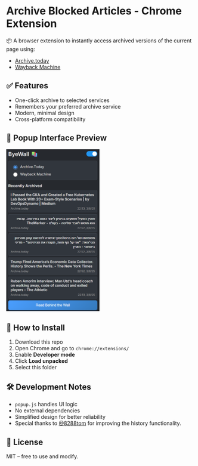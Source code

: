 # Archive Blocked Articles - Chrome Extension

📦 A browser extension to instantly access archived versions of the current page using:
- [Archive.today](https://archive.today)
- [Wayback Machine](https://web.archive.org)

## ✅ Features

- One-click archive to selected services  
- Remembers your preferred archive service  
- Modern, minimal design  
- Cross-platform compatibility  

## 📸 Popup Interface Preview


<img src="screenshot.png" alt="Screenshot of ByeWall popup" width="250">



## 🔧 How to Install

1. Download this repo  
2. Open Chrome and go to `chrome://extensions/`  
3. Enable **Developer mode**  
4. Click **Load unpacked**  
5. Select this folder  

## 🛠 Development Notes

- `popup.js` handles UI logic  
- No external dependencies  
- Simplified design for better reliability  
- Special thanks to [@8288tom](https://github.com/8288tom) for improving the history functionality.

## 📄 License

MIT – free to use and modify.
